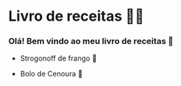 # Livro de receitas :man_cook:

### Olá! Bem vindo ao meu livro de receitas  :call_me_hand:

- Strogonoff de frango :chicken:

- Bolo de Cenoura :cake:

  
